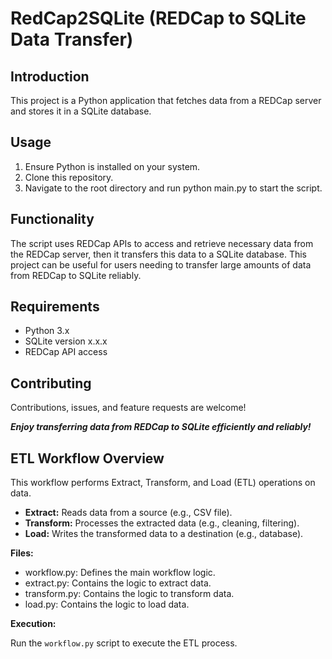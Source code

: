 # RedCap2SQLite (REDCap to SQLite Data Transfer)

## Introduction
This project is a Python application that fetches data from a REDCap server and stores it in a SQLite database.

## Usage
1. Ensure Python is installed on your system.
1. Clone this repository.
1. Navigate to the root directory and run python main.py to start the script.

## Functionality
The script uses REDCap APIs to access and retrieve necessary data from the REDCap server, then it transfers this data to a SQLite database. This project can be useful for users needing to transfer large amounts of data from REDCap to SQLite reliably.

## Requirements
- Python 3.x
- SQLite version x.x.x
- REDCap API access
## Contributing
Contributions, issues, and feature requests are welcome!

***Enjoy transferring data from REDCap to SQLite efficiently and reliably!***

## **ETL Workflow Overview**

This workflow performs Extract, Transform, and Load (ETL) operations on data.

- **Extract:** Reads data from a source (e.g., CSV file).
- **Transform:** Processes the extracted data (e.g., cleaning, filtering).
- **Load:** Writes the transformed data to a destination (e.g., database).

**Files:**

- workflow.py: Defines the main workflow logic.
- extract.py: Contains the logic to extract data.
- transform.py: Contains the logic to transform data.
- load.py: Contains the logic to load data.

**Execution:**

Run the `workflow.py` script to execute the ETL process.
